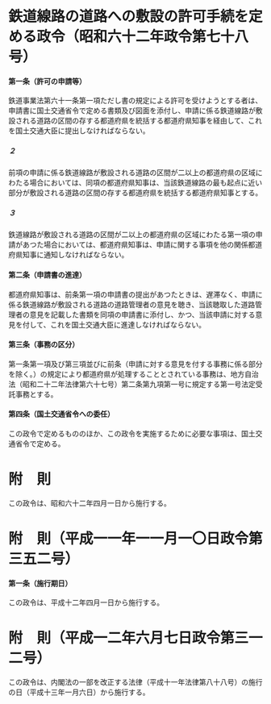 # 鉄道線路の道路への敷設の許可手続を定める政令（昭和六十二年政令第七十八号）
#### 第一条（許可の申請等）
鉄道事業法第六十一条第一項ただし書の規定による許可を受けようとする者は、申請書に国土交通省令で定める書類及び図面を添付し、申請に係る鉄道線路が敷設される道路の区間の存する都道府県を統括する都道府県知事を経由して、これを国土交通大臣に提出しなければならない。
##### ２
前項の申請に係る鉄道線路が敷設される道路の区間が二以上の都道府県の区域にわたる場合においては、同項の都道府県知事は、当該鉄道線路の最も起点に近い部分が敷設される道路の区間の存する都道府県を統括する都道府県知事とする。
##### ３
鉄道線路が敷設される道路の区間が二以上の都道府県の区域にわたる第一項の申請があつた場合においては、都道府県知事は、申請に関する事項を他の関係都道府県知事に通知しなければならない。
#### 第二条（申請書の進達）
都道府県知事は、前条第一項の申請書の提出があつたときは、遅滞なく、申請に係る鉄道線路が敷設される道路の道路管理者の意見を聴き、当該聴取した道路管理者の意見を記載した書類を同項の申請書に添付し、かつ、当該申請に対する意見を付して、これを国土交通大臣に進達しなければならない。
#### 第三条（事務の区分）
第一条第一項及び第三項並びに前条（申請に対する意見を付する事務に係る部分を除く。）の規定により都道府県が処理することとされている事務は、地方自治法（昭和二十二年法律第六十七号）第二条第九項第一号に規定する第一号法定受託事務とする。
#### 第四条（国土交通省令への委任）
この政令で定めるもののほか、この政令を実施するために必要な事項は、国土交通省令で定める。
# 附　則
この政令は、昭和六十二年四月一日から施行する。
# 附　則（平成一一年一一月一〇日政令第三五二号）
#### 第一条（施行期日）
この政令は、平成十二年四月一日から施行する。
# 附　則（平成一二年六月七日政令第三一二号）
この政令は、内閣法の一部を改正する法律（平成十一年法律第八十八号）の施行の日（平成十三年一月六日）から施行する。
